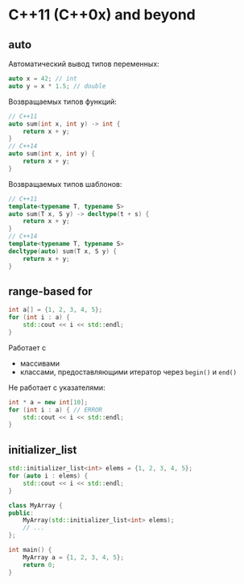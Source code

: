 # C++11 (C++0x) and beyond

## auto

Автоматический вывод типов переменных:
```c++
auto x = 42; // int
auto y = x * 1.5; // double
````

Возвращаемых типов функций:
```c++
// C++11
auto sum(int x, int y) -> int { 
    return x + y;
}
// C++14
auto sum(int x, int y) {
    return x + y;
}
```

Возвращаемых типов шаблонов:
```c++
// C++11
template<typename T, typename S>
auto sum(T x, S y) -> decltype(t + s) { 
    return x + y;
}
// C++14
template<typename T, typename S>
decltype(auto) sum(T x, S y) {
    return x + y;
}
```

## range-based for
```c++
int a[] = {1, 2, 3, 4, 5};
for (int i : a) {
    std::cout << i << std::endl;
}
```
Работает с
* массивами
* классами, предоставляющими итератор через `begin()` и `end()`
 
Не работает с указателями:
```c++
int * a = new int[10];
for (int i : a) { // ERROR
    std::cout << i << std::endl;
}
```

## initializer_list

```c++
std::initializer_list<int> elems = {1, 2, 3, 4, 5};
for (auto i : elems) {
    std::cout << i << std::endl;
}
```

```c++
class MyArray {
public:
    MyArray(std::initializer_list<int> elems);
    // ...
};

int main() {
    MyArray a = {1, 2, 3, 4, 5};
    return 0;
}
```
